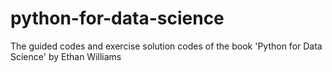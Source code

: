 # python-for-data-science
The guided codes and exercise solution codes of the book 'Python for Data Science' by Ethan Williams
